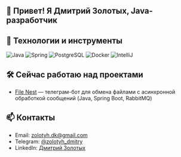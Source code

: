 ## 👋 Привет! Я Дмитрий Золотых, Java-разработчик

## 🚀 Технологии и инструменты
![Java](https://img.shields.io/badge/-Java-000?&logo=java)
![Spring](https://img.shields.io/badge/-Spring-000?&logo=spring)
![PostgreSQL](https://img.shields.io/badge/-PostgreSQL-000?&logo=postgresql)
![Docker](https://img.shields.io/badge/-Docker-000?&logo=docker)
![IntelliJ](https://img.shields.io/badge/-IntelliJ%20IDEA-000?&logo=intellij-idea)

## 🛠️ Сейчас работаю над проектами
- [File Nest](https://github.com/zolotyh-dk/file-nest) — телеграм-бот для обмена файлами c асинхронной обработкой сообщений (Java, Spring Boot, RabbitMQ)

## 📫 Контакты

- Email: zolotyh.dk@gmail.com
- Telegram: [@zolotyh_dmitry](https://t.me/zolotyh_dmitry)
- LinkedIn: [Дмитрий Золотых](www.linkedin.com/in/дмитрий-золотых-711a66209)

